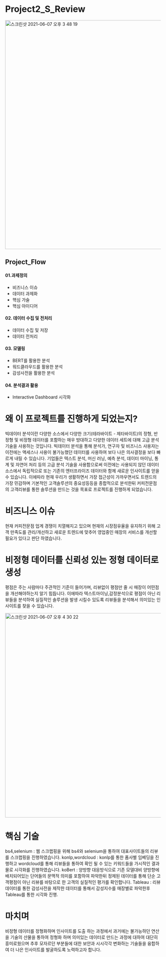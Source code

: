 # Project2_S_Review
<img width="739" alt="스크린샷 2021-06-07 오후 3 48 19" src="https://user-images.githubusercontent.com/79897429/120971628-d449bc00-c7a7-11eb-93d6-1261ba55a741.png">

## Project_Flow
#### 01.과제정의 
- 비즈니스 이슈
- 데이터 과제화
- 핵심 가술
- 핵심 아이디어

#### 02. 데이터 수집 및 전처리
- 데이터 수집 및 저장
- 데이터 전처리

#### 03. 모델링
- BERT를 활용한 분석
- 워드클라우드를 활용한 분석
- 감성사전을 활용한 분석

#### 04. 분석결과 활용
- Interactive Dashboard 시각화


# 왜 이 프로젝트를 진행하게 되었는지?
빅데이터 분석이란 다양한 소스에서 다양한 크기(테라바이트 - 제타바이트)의 정형, 반정형 및 비정형 데이터를 포함하는 매우 방대하고 다양한 데이터 세트에 대해 고급 분석 기술을 사용하는 것입니다.
빅데이터 분석을 통해 분석가, 연구자 및 비즈니스 사용자는 이전에는 액세스나 사용이 불가능했던 데이터를 사용하여 보다 나은 의사결정을 보다 빠르게 내릴 수 있습니다. 
기업들은 텍스트 분석, 머신 러닝, 예측 분석, 데이터 마이닝, 통계 및 자연어 처리 등의 고급 분석 기술을 사용함으로써 이전에는 사용되지 않던 데이터 소스에서 독립적으로 또는 기존의 엔터프라이즈 데이터와 함께 새로운 인사이트를 얻을 수 있습니다. 
이에따라 현재 우리가 생활하면서 가장 접근성이 가까우면서도 트렌드의 가장 민감하며 기본적인 고객솔루션의 중요성등등을 종합적으로 분석한뒤 커피전문점의 고객리뷰를 통한 솔루션을 만드는 것을 목표로 프로젝트를 진행하게 되었습니다.

# 비즈니스 이슈
현재 커피전문점 업계 경쟁이 치열해지고 있으며 현재의 시장점유율을 유지하기 위해 고객 만족도를 관리/개선하고 새로운 트렌드에 맞추어 영업중인 매장의 서비스를 개선할 필요가 있다고 판단 하였습니다.

# 비정형 데이터를 신뢰성 있는 정형 데이터로 생성
평점은 주는 사람마다 주관적인 기준이 들어가며, 리뷰없이 평점만 줄 시 매장이 어떤점을 개선해야하는지 알기 힘듭니다. 이에따라 텍스트마이닝,감정분석으로 평점이 아닌 리뷰들을 분석하여 실질적인 솔루션을 발생 시킬수 
있도록 리뷰들을 분석해서 의미있는 인사이트를 찾을 수 있습니다.



<img width="660" alt="스크린샷 2021-06-07 오후 4 30 22" src="https://user-images.githubusercontent.com/79897429/120976849-aff0de00-c7ad-11eb-900d-42467e2dee07.png">


# 핵심 기술 
bs4,selenium : 웹 스크랩핑을 위해 bs4와 selenium을 통하여 대표사이트들의 리뷰를 스크랩핑을 진행하였습니다.
konlp,wordcloud : konlp를 통한 품사별 임베딩을 진행하고 wordcloud를 통해 리뷰들을 통하여 확인 될 수 있는 키워드들을 가시적인 결과물로 시각화를 진행하였습니다.
koBert : 양방향 대응방식으로 기존 모델대비 양방향에 배치되어있는 단어들의 문맥적 의미를 포함하여 파악한뒤 정제된 데이터를 통해 단순 고객평점이 아닌 리뷰를 바탕으로 한 고객의 실질적인 평가를 확인합니다.
Tableau : 리뷰데이터를 통한 감성사전을 제작한 데이터를 통해서 감성지수를 매장별로 파악한후 Tableau를 통한 시각화 진행.


# 마치며
비정형 데이터를 정형화하며 인사이트를 도출 하는 과정에서 과거에는 불가능하던 연산을 기술의 산물을 통하여 정형화 하며 의미있는 데이터로 만드는 과정에 대하여 대단히 흥미로웠으며 추후 모자르던 부분들에 대한 보안과 시시각각 변화하는 기술들을 융합하여 더 나은 인사이트를 발굴하도록 노력하고자 합니다.
